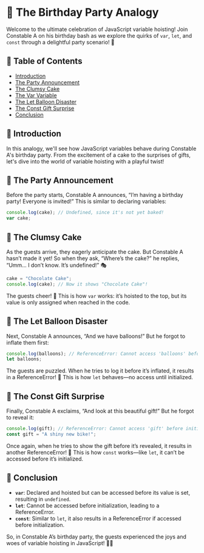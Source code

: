 # 🎉 The Birthday Party Analogy

Welcome to the ultimate celebration of JavaScript variable hoisting! Join Constable A on his birthday bash as we explore the quirks of `var`, `let`, and `const` through a delightful party scenario! 🎂

## 🎈 Table of Contents
- [Introduction](#introduction)
- [The Party Announcement](#the-party-announcement)
- [The Clumsy Cake](#the-clumsy-cake)
- [The Var Variable](#the-var-variable)
- [The Let Balloon Disaster](#the-let-balloon-disaster)
- [The Const Gift Surprise](#the-const-gift-surprise)
- [Conclusion](#conclusion)

## 🎊 Introduction
In this analogy, we'll see how JavaScript variables behave during Constable A's birthday party. From the excitement of a cake to the surprises of gifts, let's dive into the world of variable hoisting with a playful twist!

## 📢 The Party Announcement
Before the party starts, Constable A announces, “I’m having a birthday party! Everyone is invited!” This is similar to declaring variables:

```javascript
console.log(cake); // Undefined, since it's not yet baked!
var cake;
```

## 🍰 The Clumsy Cake
As the guests arrive, they eagerly anticipate the cake. But Constable A hasn’t made it yet! So when they ask, “Where’s the cake?” he replies, “Umm… I don’t know. It’s undefined!” 🎭 

```javascript
cake = "Chocolate Cake";
console.log(cake); // Now it shows "Chocolate Cake"!
```

The guests cheer! 🎉 This is how `var` works: it’s hoisted to the top, but its value is only assigned when reached in the code.

## 🎈 The Let Balloon Disaster
Next, Constable A announces, “And we have balloons!” But he forgot to inflate them first:

```javascript
console.log(balloons); // ReferenceError: Cannot access 'balloons' before initialization
let balloons;
```

The guests are puzzled. When he tries to log it before it’s inflated, it results in a ReferenceError! 🎈 This is how `let` behaves—no access until initialized.

## 🎁 The Const Gift Surprise
Finally, Constable A exclaims, “And look at this beautiful gift!” But he forgot to reveal it:

```javascript
console.log(gift); // ReferenceError: Cannot access 'gift' before initialization
const gift = "A shiny new bike!";
```

Once again, when he tries to show the gift before it’s revealed, it results in another ReferenceError! 🎁 This is how `const` works—like `let`, it can’t be accessed before it’s initialized.

## 🏁 Conclusion
- **`var`**: Declared and hoisted but can be accessed before its value is set, resulting in `undefined`.
- **`let`**: Cannot be accessed before initialization, leading to a ReferenceError.
- **`const`**: Similar to `let`, it also results in a ReferenceError if accessed before initialization.

So, in Constable A’s birthday party, the guests experienced the joys and woes of variable hoisting in JavaScript! 🎉😄
